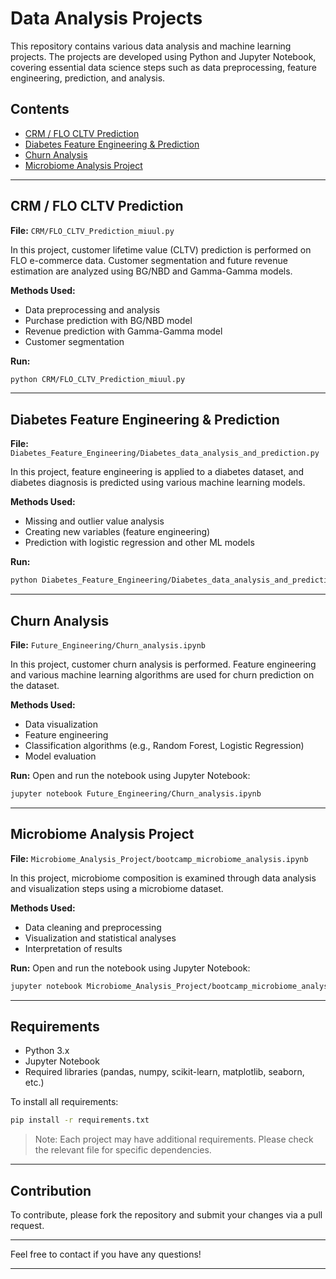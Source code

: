 
# Data Analysis Projects

This repository contains various data analysis and machine learning projects. The projects are developed using Python and Jupyter Notebook, covering essential data science steps such as data preprocessing, feature engineering, prediction, and analysis.

## Contents

- [CRM / FLO CLTV Prediction](#crm--flo-cltv-prediction)
- [Diabetes Feature Engineering & Prediction](#diabetes-feature-engineering--prediction)
- [Churn Analysis](#churn-analysis)
- [Microbiome Analysis Project](#microbiome-analysis-project)

---

## CRM / FLO CLTV Prediction

**File:** `CRM/FLO_CLTV_Prediction_miuul.py`

In this project, customer lifetime value (CLTV) prediction is performed on FLO e-commerce data. Customer segmentation and future revenue estimation are analyzed using BG/NBD and Gamma-Gamma models.

**Methods Used:**
- Data preprocessing and analysis
- Purchase prediction with BG/NBD model
- Revenue prediction with Gamma-Gamma model
- Customer segmentation

**Run:**
```bash
python CRM/FLO_CLTV_Prediction_miuul.py
```

---

## Diabetes Feature Engineering & Prediction

**File:** `Diabetes_Feature_Engineering/Diabetes_data_analysis_and_prediction.py`

In this project, feature engineering is applied to a diabetes dataset, and diabetes diagnosis is predicted using various machine learning models.

**Methods Used:**
- Missing and outlier value analysis
- Creating new variables (feature engineering)
- Prediction with logistic regression and other ML models

**Run:**
```bash
python Diabetes_Feature_Engineering/Diabetes_data_analysis_and_prediction.py
```

---

## Churn Analysis

**File:** `Future_Engineering/Churn_analysis.ipynb`

In this project, customer churn analysis is performed. Feature engineering and various machine learning algorithms are used for churn prediction on the dataset.

**Methods Used:**
- Data visualization
- Feature engineering
- Classification algorithms (e.g., Random Forest, Logistic Regression)
- Model evaluation

**Run:**
Open and run the notebook using Jupyter Notebook:
```bash
jupyter notebook Future_Engineering/Churn_analysis.ipynb
```

---

## Microbiome Analysis Project

**File:** `Microbiome_Analysis_Project/bootcamp_microbiome_analysis.ipynb`

In this project, microbiome composition is examined through data analysis and visualization steps using a microbiome dataset.

**Methods Used:**
- Data cleaning and preprocessing
- Visualization and statistical analyses
- Interpretation of results

**Run:**
Open and run the notebook using Jupyter Notebook:
```bash
jupyter notebook Microbiome_Analysis_Project/bootcamp_microbiome_analysis.ipynb
```

---

## Requirements

- Python 3.x
- Jupyter Notebook
- Required libraries (pandas, numpy, scikit-learn, matplotlib, seaborn, etc.)

To install all requirements:
```bash
pip install -r requirements.txt
```
> Note: Each project may have additional requirements. Please check the relevant file for specific dependencies.

---

## Contribution

To contribute, please fork the repository and submit your changes via a pull request.

---

Feel free to contact if you have any questions!

---
